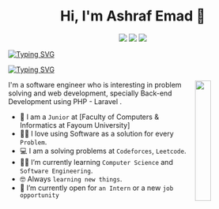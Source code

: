 
<h1 align="center">Hi, I'm Ashraf Emad 👋</h1>
<p align="center">
    <a href="https://twitter.com/_ashrafemad"><img src="https://img.shields.io/badge/twitter-%231FA1F1?style=flat&logo=twitter&logoColor=white"/></a>
    <a href="https://www.linkedin.com/in/ashraf-emad-rabiea-b80431235/"><img src="https://img.shields.io/badge/linkedin-%230177B5?style=flat&logo=linkedin&logoColor=white"/></a>
    <a href="https://www.instagram.com/_ashrafemad"><img src="https://img.shields.io/badge/instagram-%23E4415F?style=flat&logo=instagram&logoColor=white"/></a>
  </p>
  
  [![Typing SVG](https://readme-typing-svg.demolab.com?font=Fira+Code&pause=1000&color=EBF71D&width=435&lines=Computer+Science+Student;Back-end+Software+Engineer;Always+Learning+New+Things+%7C+Lifelong+Learner)](https://git.io/typing-svg)
  
  <a href="https://git.io/typing-svg"><img src="https://readme-typing-svg.demolab.com?font=Fira+Code&pause=1000&color=EBF71D&width=435&lines=Computer+Science+Student;Back-end+Software+Engineer;Always+Learning+New+Things+%7C+Lifelong+Learner" alt="Typing SVG" /></a>
  
  <img src="https://github.com/ashrafemad097/ashrafemad097/blob/main/profile-img.png" align="right" width="25%"/>

I'm a software engineer who is interesting in problem solving and web development, specially Back-end Development using PHP - Laravel . 

- :school: I am a `Junior` at [Faculty of Computers & Informatics at Fayoum University]
- :technologist: I love using Software as a solution for every `Problem`.
- :computer: I am a solving problems at `Codeforces`, `Leetcode`.
- :student: I’m currently learning `Computer Science` and `Software Engineering`.
- :nerd_face: Always `learning new things`.
- :thinking: I’m currently open for `an Intern` or a new `job opportunity`
<br>
